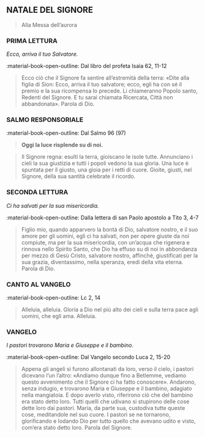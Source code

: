 ## NATALE DEL SIGNORE
> 
> Alla Messa dell’aurora
> 
### PRIMA LETTURA
*Ecco, arriva il tuo Salvatore.*

:material-book-open-outline: Dal libro del profeta Isaìa
62, 11-12

> Ecco ciò che il Signore fa sentire all’estremità della terra: «Dite alla figlia di Sion: Ecco, arriva il tuo salvatore; ecco, egli ha con sé il premio e la sua ricompensa lo precede. Li chiameranno Popolo santo, Redenti del Signore. E tu sarai chiamata Ricercata, Città non abbandonata». Parola di Dio.
> 
### SALMO RESPONSORIALE
:material-book-open-outline: Dal Salmo 96 (97)

>**Oggi la luce risplende su di noi.**

> Il Signore regna: esulti la terra,
> gioiscano le isole tutte.
> Annunciano i cieli la sua giustizia
> e tutti i popoli vedono la sua gloria.
> Una luce è spuntata per il giusto,
> una gioia per i retti di cuore.
> Gioite, giusti, nel Signore,
> della sua santità celebrate il ricordo.
> 
### SECONDA LETTURA
*Ci ha salvati per la sua misericordia.*

:material-book-open-outline: Dalla lettera di san Paolo apostolo a Tito
3, 4-7

> Figlio mio, quando apparvero la bontà di Dio, salvatore nostro, e il suo amore per gli uomini, egli ci ha salvati, non per opere giuste da noi compiute, ma per la sua misericordia, con un’acqua che rigenera e rinnova nello Spirito Santo, che Dio ha effuso su di noi in abbondanza per mezzo di Gesù Cristo, salvatore nostro, affinché, giustificati per la sua grazia, diventassimo, nella speranza, eredi della vita eterna. Parola di Dio.
> 
### CANTO AL VANGELO
:material-book-open-outline: Lc 2, 14

> Alleluia, alleluia.
> Gloria a Dio nel più alto dei cieli
> e sulla terra pace agli uomini, che egli ama.
> Alleluia.
> 
### VANGELO
*I pastori trovarono Maria e Giuseppe e il bambino.*

:material-book-open-outline: Dal Vangelo secondo Luca
2, 15-20

> Appena gli angeli si furono allontanati da loro, verso il cielo, i pastori dicevano l’un l’altro: «Andiamo dunque fino a Betlemme, vediamo questo avvenimento che il Signore ci ha fatto conoscere». Andarono, senza indugio, e trovarono Maria e Giuseppe e il bambino, adagiato nella mangiatoia. E dopo averlo visto, riferirono ciò che del bambino era stato detto loro. Tutti quelli che udivano si stupirono delle cose dette loro dai pastori. Maria, da parte sua, custodiva tutte queste cose, meditandole nel suo cuore. I pastori se ne tornarono, glorificando e lodando Dio per tutto quello che avevano udito e visto, com’era stato detto loro. Parola del Signore.